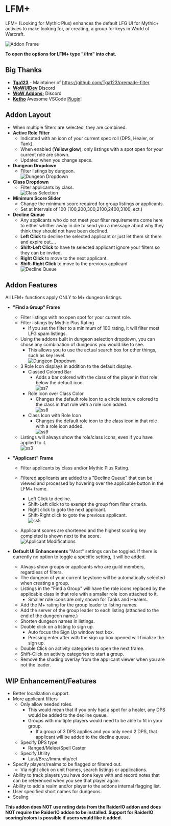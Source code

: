# LFM+

LFM+ (Looking for Mythic Plus) enhances the default LFG UI for Mythic+ activies to make looking for, or creating, a group for keys in World of Warcraft.  

![](https://raw.githubusercontent.com/ChrisKader/LFMPlus/main/screenshots/3.png?raw=true "Addon Frame")  

**To open the options for LFM+ type "/lfm" into chat.**  

## Big Thanks
  * **[Tga123](https://github.com/Tga123/)** - Maintainer of https://github.com/Tga123/premade-filter  
  * **[WoWUIDev](https://discord.gg/t4YwvPDU)** Discord  
  * **[WoW Addons;](https://discord.gg/PztpxeAa)** Discord  
  * **[Ketho](https://github.com/Ketho)** Awesome VSCode [Plugin](https://github.com/Ketho/vscode-wow-api)!
## Addon Layout
* When multiple filters are selected, they are combined.  
* **Active Role Filter**  
    * Indicated with an icon of your current spec roll (DPS, Healer, or Tank).  
    * When enabled (**Yellow glow**), only listings with a spot open for your current role are shown.  
    * Updated when you change specs.  
* **Dungeon Dropdown**
    * Filter listings by dungeon.  
    ![](https://raw.githubusercontent.com/ChrisKader/LFMPlus/main/screenshots/2.png?raw=true "Dungeon Dropdown")  
* **Class Dropdown**
    * Filter applicants by class.  
    ![](https://raw.githubusercontent.com/ChrisKader/LFMPlus/main/screenshots/6.png?raw=true "Class Selection")  
* **Minimum Score Slider**
    * Change the minimum score required for group listings or applicants.  
    * Set at intervals of 100 (100,200,300,2100,2400,3100, ect.)  
* **Decline Queue**
    * Any applicants who do not meet your filter requirements come here to either whither away in die to send you a message about why they think they should not have been declined.  
    * **Left Click** to decline the selected applicant or just let them sit there and expire out....  
    * **Shift-Left Click** to have te selected applicant ignore your filters so they can be invited.
    * **Right Click** to move to the next applicant.  
    * **Shift-Right Click** to move to the previous applicant  
    ![](https://raw.githubusercontent.com/ChrisKader/LFMPlus/main/screenshots/5.png?raw=true "Decline Queue")  

## Addon Features
All LFM+ functions apply ONLY to M+ dungeon listings.  
* **"Find a Group" Frame**
    * Filter listings with no open spot for your current role.  
    * Filter listings by Mythic Plus Rating  
        * If you set the filter to a minimum of 100 rating, it will filter most LFG spam listings.
    * Using the addons built in dungeon selection dropdown, you can chose any combination of dungeons you would like to see.
        * This allows you to use the actual search box for other things, such as key level.  
        ![](https://raw.githubusercontent.com/ChrisKader/LFMPlus/main/screenshots/2.png?raw=true "Dungeon Dropdown")  
    * 3 Role Icon displays in addition to the default display.  
        * Classed Colored Bar  
            * Adds a bar colored with the class of the player in that role below the default icon.  
            ![ss7](https://raw.githubusercontent.com/ChrisKader/LFMPlus/main/screenshots/7.png?raw=true "Class Colored Bar")  
        * Role Icon over Class Color
            * Changes the default role icon to a circle texture colored to the class in that role with a role icon added.  
            ![ss8](https://raw.githubusercontent.com/ChrisKader/LFMPlus/main/screenshots/8.png?raw=true "Role Icon over Class Color")  
        * Class Icon with Role Icon
            * Changes the default role icon to the class icon in that role with a role icon added.  
            ![ss9](https://raw.githubusercontent.com/ChrisKader/LFMPlus/main/screenshots/9.png?raw=true "Class Icon with Role Icon")  
    * Listings will always show the role/class icons, even if you have applied to it.  
    ![ss3](https://raw.githubusercontent.com/ChrisKader/LFMPlus/main/screenshots/10.png?raw=true "Listing Enhancements")  
* **"Applicant" Frame**
    * Filter applicants by class and/or Mythic Plus Rating.
    * Filtered applicants are added to a "Decline Queue" that can be viewed and processed by hovering over the applicable button in the LFM+ frame.  
        * Left Click to decline.  
        * Shift-Left click to to exempt the group from filter criteria.  
        * Right click to goto the next applicant.  
        * Shift-Right click to goto the previous applicant.  
        ![ss5](https://raw.githubusercontent.com/ChrisKader/LFMPlus/master//screenshots/5.png?raw=true "Decline Queue")  

    * Applicant scores are shortened and the highest scoring key completed is shown next to the score.  
    ![](https://raw.githubusercontent.com/ChrisKader/LFMPlus/master//screenshots/5.png?raw=true "Applicant Modifications")  

* **Default UI Enhancements**
    "Most" settings can be toggled. If there is currently no option to toggle a specific setting, it will be added.  
    * Always show groups or applicants who are guild members, regardless of filters.  
    * The dungeon of your current keystone will be automatically selected when creating a group.  
    * Listings in the "Find a Group" will have the role icons replaced by the applicable class in that role with a smaller role icon attached to it.  
        * Smaller role icons are only shown for Tanks and Healers.  
    * Add the M+ rating for the group leader to listing names.  
    * Add the server of the group leader to each listing (attached to the end of the dungeon name.)  
    * Shorten dungeon names in listings.  
    * Double click on a listing to sign up.  
        * Auto focus the Sign Up window text box.  
        * Pressing enter after with the sign up box opened will finialize the sign up.  
    * Double Click on activity categories to open the next frame.  
    * Shift-Click on activity categories to start a group.  
    * Remove the shading overlay from the applicant viewer when you are not the leader.  

## WIP Enhancement/Features
* Better localization support.  
* More applicant filters  
    * Only allow needed roles.  
        * This would mean that if you only had a spot for a healer, any DPS would be added to the decline queue.  
        * Groups with multiple players would need to be able to fit in your group.  
            * If a group of 3 DPS applies and you only need 2 DPS, that applicant will be added to the decline queue.  
    * Specify DPS type  
        * Ranged/Melee/Spell Caster  
    * Specify Utility  
        * Lust/Brez/Immunity/ect  
* Specify players/realms to be flagged or filtered out.  
    * Via right click on unit frames, search listings or applications.  
* Ability to track players you have done keys with and record notes that can be referenced when you see that player again.  
* Ability to add a realm and/or player to the addons internal flagging list.  
* User specified short names for dungeons.  
* Scaling  

**This addon does NOT use rating data from the RaiderIO addon and does NOT require the RaiderIO addon to be installed. Support for RaiderIO scoring/colors is possible if users would like it added.**
